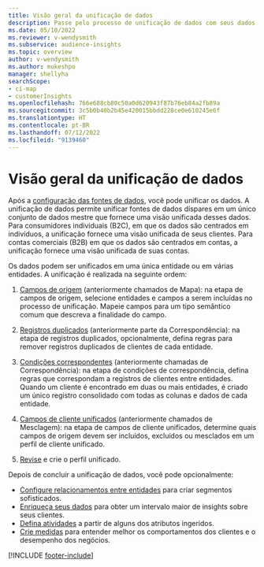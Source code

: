 ```yaml
---
title: Visão geral da unificação de dados
description: Passe pelo processo de unificação de dados com seus dados para criar um único conjunto de perfis de cliente unificados.
ms.date: 05/10/2022
ms.reviewer: v-wendysmith
ms.subservice: audience-insights
ms.topic: overview
author: v-wendysmith
ms.author: mukeshpo
manager: shellyha
searchScope:
- ci-map
- customerInsights
ms.openlocfilehash: 766e688cb80c50a0d620943f87b76eb84a2fb89a
ms.sourcegitcommit: 3c5b0b40b2b45e420015bbdd228ce0e610245e6f
ms.translationtype: HT
ms.contentlocale: pt-BR
ms.lasthandoff: 07/12/2022
ms.locfileid: "9139460"
---
```

# <a name="data-unification-overview"></a>Visão geral da unificação de dados

Após a [configuração das fontes de dados](data-sources.md), você pode unificar os dados. A unificação de dados permite unificar fontes de dados díspares em um único conjunto de dados mestre que fornece uma visão unificada desses dados. Para consumidores individuais (B2C), em que os dados são centrados em indivíduos, a unificação fornece uma visão unificada de seus clientes. Para contas comerciais (B2B) em que os dados são centrados em contas, a unificação fornece uma visão unificada de suas contas.

Os dados podem ser unificados em uma única entidade ou em várias entidades. A unificação é realizada na seguinte ordem:

1. [Campos de origem](map-entities.md) (anteriormente chamados de Mapa): na etapa de campos de origem, selecione entidades e campos a serem incluídas no processo de unificação. Mapeie campos para um tipo semântico comum que descreva a finalidade do campo.

1. [Registros duplicados](remove-duplicates.md) (anteriormente parte da Correspondência): na etapa de registros duplicados, opcionalmente, defina regras para remover registros duplicados de clientes de cada entidade.

1. [Condições correspondentes](match-entities.md) (anteriormente chamadas de Correspondência): na etapa de condições de correspondência, defina regras que correspondam a registros de clientes entre entidades. Quando um cliente é encontrado em duas ou mais entidades, é criado um único registro consolidado com todas as colunas e dados de cada entidade.

1. [Campos de cliente unificados](merge-entities.md) (anteriormente chamados de Mesclagem): na etapa de campos de cliente unificados, determine quais campos de origem devem ser incluídos, excluídos ou mesclados em um perfil de cliente unificado.  

1. [Revise](review-unification.md) e crie o perfil unificado.

Depois de concluir a unificação de dados, você pode opcionalmente:

- [Configure relacionamentos entre entidades](relationships.md) para criar segmentos sofisticados.
- [Enriqueça seus dados](enrichment-hub.md) para obter um intervalo maior de insights sobre seus clientes.
- [Defina atividades](activities.md) a partir de alguns dos atributos ingeridos.
- [Crie medidas](measures.md) para entender melhor os comportamentos dos clientes e o desempenho dos negócios.

[!INCLUDE [footer-include](includes/footer-banner.md)]
